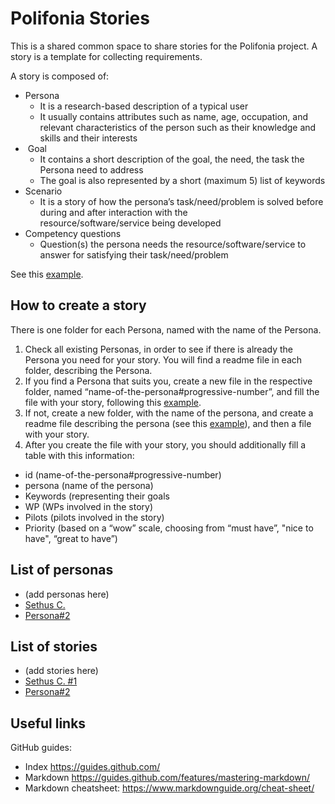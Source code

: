 # Polifonia Stories

This is a shared common space to share stories for the Polifonia project. A story is a template for collecting requirements. 

A story is composed of:
- Persona
    - It is a research-based description of a typical user
    - It usually contains attributes such as name, age, occupation, and relevant characteristics of the person such as their knowledge and skills and their interests
-  Goal
    - It contains a short description of the goal, the need, the task the Persona need to address
    - The goal is also represented by a short (maximum 5) list of keywords
- Scenario
    - It is a story of how the persona’s task/need/problem is solved before during and after interaction with the resource/software/service being developed
- Competency questions
    - Question(s) the persona needs the resource/software/service to answer for satisfying their task/need/problem

See this [example](example.md).

## How to create a story

There is one folder for each Persona, named with the name of the Persona. 
1. Check all existing Personas, in order to see if there is already the Persona you need for your story. You will find a readme file in each folder, describing the Persona.
2. If you find a Persona that suits you, create a new file in the respective folder, named “name-of-the-persona#progressive-number”, and fill the file with your story, following this [example](https://github.com/polifonia-project/stories/blob/main/Sethus/SethusC%231.md).
3. If not, create a new folder, with the name of the persona, and create a readme file describing the persona (see this [example]( https://github.com/polifonia-project/stories/blob/main/Sethus/readme.md)), and then a file with your story.
4. After you create the file with your story, you should additionally fill a table with this information: 
- id (name-of-the-persona#progressive-number)
- persona (name of the persona)
- Keywords (representing their goals
- WP (WPs involved in the story)
- Pilots (pilots involved in the story)
- Priority (based on a “wow” scale, choosing from “must have”, "nice to have", “great to have”)

## List of personas

- (add personas here)
- [Sethus C.](https://github.com/polifonia-project/stories/tree/main/Sethus)
- [Persona#2](https://github.com/polifonia-project/stories/tree/main/Persona%232)

## List of stories

- (add stories here)
- [Sethus C. #1](https://github.com/polifonia-project/stories/blob/main/Sethus/SethusC%231.md)
- [Persona#2](example_Persona#2)


## Useful links

GitHub guides:
- Index https://guides.github.com/
- Markdown https://guides.github.com/features/mastering-markdown/
- Markdown cheatsheet: https://www.markdownguide.org/cheat-sheet/
